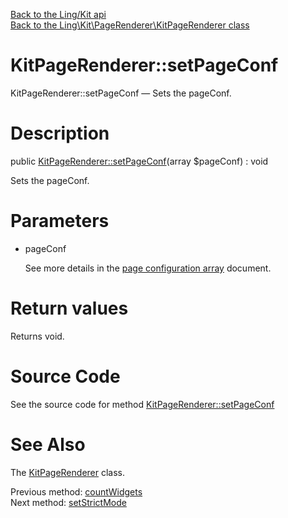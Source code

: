 [Back to the Ling/Kit api](https://github.com/lingtalfi/Kit/blob/master/doc/api/Ling/Kit.md)<br>
[Back to the Ling\Kit\PageRenderer\KitPageRenderer class](https://github.com/lingtalfi/Kit/blob/master/doc/api/Ling/Kit/PageRenderer/KitPageRenderer.md)


KitPageRenderer::setPageConf
================



KitPageRenderer::setPageConf — Sets the pageConf.




Description
================


public [KitPageRenderer::setPageConf](https://github.com/lingtalfi/Kit/blob/master/doc/api/Ling/Kit/PageRenderer/KitPageRenderer/setPageConf.md)(array $pageConf) : void




Sets the pageConf.




Parameters
================


- pageConf

    See more details in the [page configuration array](https://github.com/lingtalfi/Kit/blob/master/README.md#the-kit-configuration-array) document.


Return values
================

Returns void.








Source Code
===========
See the source code for method [KitPageRenderer::setPageConf](https://github.com/lingtalfi/Kit/blob/master/PageRenderer/KitPageRenderer.php#L168-L171)


See Also
================

The [KitPageRenderer](https://github.com/lingtalfi/Kit/blob/master/doc/api/Ling/Kit/PageRenderer/KitPageRenderer.md) class.

Previous method: [countWidgets](https://github.com/lingtalfi/Kit/blob/master/doc/api/Ling/Kit/PageRenderer/KitPageRenderer/countWidgets.md)<br>Next method: [setStrictMode](https://github.com/lingtalfi/Kit/blob/master/doc/api/Ling/Kit/PageRenderer/KitPageRenderer/setStrictMode.md)<br>

